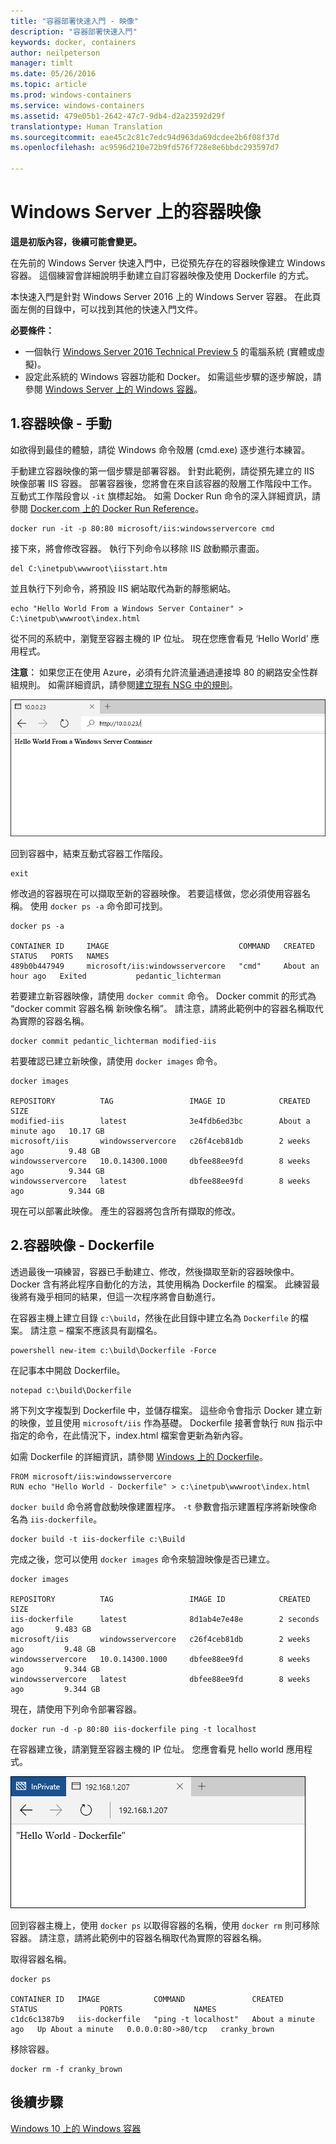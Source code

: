 ```yaml
---
title: "容器部署快速入門 - 映像"
description: "容器部署快速入門"
keywords: docker, containers
author: neilpeterson
manager: timlt
ms.date: 05/26/2016
ms.topic: article
ms.prod: windows-containers
ms.service: windows-containers
ms.assetid: 479e05b1-2642-47c7-9db4-d2a23592d29f
translationtype: Human Translation
ms.sourcegitcommit: eae45c2c81c7edc94d963da69dcdee2b6f08f37d
ms.openlocfilehash: ac9596d210e72b9fd576f728e8e6bbdc293597d7

---
```


# Windows Server 上的容器映像

**這是初版內容，後續可能會變更。** 

在先前的 Windows Server 快速入門中，已從預先存在的容器映像建立 Windows 容器。 這個練習會詳細說明手動建立自訂容器映像及使用 Dockerfile 的方式。

本快速入門是針對 Windows Server 2016 上的 Windows Server 容器。 在此頁面左側的目錄中，可以找到其他的快速入門文件。 

**必要條件：**

- 一個執行 [Windows Server 2016 Technical Preview 5](https://www.microsoft.com/en-us/evalcenter/evaluate-windows-server-technical-preview) 的電腦系統 (實體或虛擬)。
- 設定此系統的 Windows 容器功能和 Docker。 如需這些步驟的逐步解說，請參閱 [Windows Server 上的 Windows 容器](./quick_start_windows_server.md)。

## 1.容器映像 - 手動

如欲得到最佳的體驗，請從 Windows 命令殼層 (cmd.exe) 逐步進行本練習。

手動建立容器映像的第一個步驟是部署容器。 針對此範例，請從預先建立的 IIS 映像部署 IIS 容器。 部署容器後，您將會在來自該容器的殼層工作階段中工作。 互動式工作階段會以 `-it` 旗標起始。 如需 Docker Run 命令的深入詳細資訊，請參閱 [Docker.com 上的 Docker Run Reference]( https://docs.docker.com/engine/reference/run/)。 

```none
docker run -it -p 80:80 microsoft/iis:windowsservercore cmd
```

接下來，將會修改容器。 執行下列命令以移除 IIS 啟動顯示畫面。

```none
del C:\inetpub\wwwroot\iisstart.htm
```

並且執行下列命令，將預設 IIS 網站取代為新的靜態網站。

```none
echo "Hello World From a Windows Server Container" > C:\inetpub\wwwroot\index.html
```

從不同的系統中，瀏覽至容器主機的 IP 位址。 現在您應會看見 ‘Hello World’ 應用程式。

**注意︰** 如果您正在使用 Azure，必須有允許流量通過連接埠 80 的網路安全性群組規則。 如需詳細資訊，請參閱[建立現有 NSG 中的規則]( https://azure.microsoft.com/en-us/documentation/articles/virtual-networks-create-nsg-arm-pportal/#create-rules-in-an-existing-nsg)。

![](media/hello.png)

回到容器中，結束互動式容器工作階段。

```none
exit
```

修改過的容器現在可以擷取至新的容器映像。 若要這樣做，您必須使用容器名稱。 使用 `docker ps -a` 命令即可找到。

```none
docker ps -a

CONTAINER ID     IMAGE                             COMMAND   CREATED             STATUS   PORTS   NAMES
489b0b447949     microsoft/iis:windowsservercore   "cmd"     About an hour ago   Exited           pedantic_lichterman
```

若要建立新容器映像，請使用 `docker commit` 命令。 Docker commit 的形式為 “docker commit 容器名稱 新映像名稱”。 請注意，請將此範例中的容器名稱取代為實際的容器名稱。

```none
docker commit pedantic_lichterman modified-iis
```

若要確認已建立新映像，請使用 `docker images` 命令。  

```none
docker images

REPOSITORY          TAG                 IMAGE ID            CREATED              SIZE
modified-iis        latest              3e4fdb6ed3bc        About a minute ago   10.17 GB
microsoft/iis       windowsservercore   c26f4ceb81db        2 weeks ago          9.48 GB
windowsservercore   10.0.14300.1000     dbfee88ee9fd        8 weeks ago          9.344 GB
windowsservercore   latest              dbfee88ee9fd        8 weeks ago          9.344 GB
```

現在可以部署此映像。 產生的容器將包含所有擷取的修改。

## 2.容器映像 - Dockerfile

透過最後一項練習，容器已手動建立、修改，然後擷取至新的容器映像中。 Docker 含有將此程序自動化的方法，其使用稱為 Dockerfile 的檔案。 此練習最後將有幾乎相同的結果，但這一次程序將會自動進行。

在容器主機上建立目錄 `c:\build`，然後在此目錄中建立名為 `Dockerfile` 的檔案。 請注意 – 檔案不應該具有副檔名。

```none
powershell new-item c:\build\Dockerfile -Force
```

在記事本中開啟 Dockerfile。

```none
notepad c:\build\Dockerfile
```

將下列文字複製到 Dockerfile 中，並儲存檔案。 這些命令會指示 Docker 建立新的映像，並且使用 `microsoft/iis` 作為基礎。 Dockerfile 接著會執行 `RUN` 指示中指定的命令，在此情況下，index.html 檔案會更新為新內容。 

如需 Dockerfile 的詳細資訊，請參閱 [Windows 上的 Dockerfile](../docker/manage_windows_dockerfile.md)。

```none
FROM microsoft/iis:windowsservercore
RUN echo "Hello World - Dockerfile" > c:\inetpub\wwwroot\index.html
```

`docker build` 命令將會啟動映像建置程序。 `-t` 參數會指示建置程序將新映像命名為 `iis-dockerfile`。

```none
docker build -t iis-dockerfile c:\Build
```

完成之後，您可以使用 `docker images` 命令來驗證映像是否已建立。

```none
docker images

REPOSITORY          TAG                 IMAGE ID            CREATED             SIZE
iis-dockerfile      latest              8d1ab4e7e48e        2 seconds ago       9.483 GB
microsoft/iis       windowsservercore   c26f4ceb81db        2 weeks ago         9.48 GB
windowsservercore   10.0.14300.1000     dbfee88ee9fd        8 weeks ago         9.344 GB
windowsservercore   latest              dbfee88ee9fd        8 weeks ago         9.344 GB
```

現在，請使用下列命令部署容器。 

```none
docker run -d -p 80:80 iis-dockerfile ping -t localhost
```

在容器建立後，請瀏覽至容器主機的 IP 位址。 您應會看見 hello world 應用程式。

![](media/dockerfile2.png)

回到容器主機上，使用 `docker ps` 以取得容器的名稱，使用 `docker rm` 則可移除容器。 請注意，請將此範例中的容器名稱取代為實際的容器名稱。

取得容器名稱。

```none
docker ps

CONTAINER ID   IMAGE            COMMAND               CREATED              STATUS              PORTS                NAMES
c1dc6c1387b9   iis-dockerfile   "ping -t localhost"   About a minute ago   Up About a minute   0.0.0.0:80->80/tcp   cranky_brown
```

移除容器。

```none
docker rm -f cranky_brown
```

## 後續步驟

[Windows 10 上的 Windows 容器](./quick_start_windows_10.md)


<!--HONumber=Jun16_HO5-->


